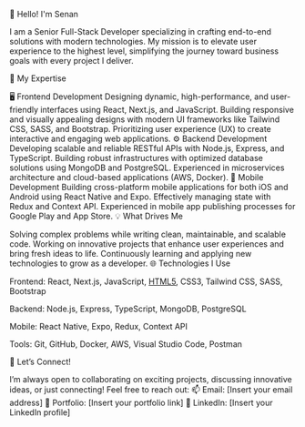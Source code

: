 👋 Hello! I'm Senan

I am a Senior Full-Stack Developer specializing in crafting end-to-end solutions with modern technologies. My mission is to elevate user experience to the highest level, simplifying the journey toward business goals with every project I deliver.

🚀 My Expertise

🖥️ Frontend Development
Designing dynamic, high-performance, and user-friendly interfaces using React, Next.js, and JavaScript.
Building responsive and visually appealing designs with modern UI frameworks like Tailwind CSS, SASS, and Bootstrap.
Prioritizing user experience (UX) to create interactive and engaging web applications.
⚙️ Backend Development
Developing scalable and reliable RESTful APIs with Node.js, Express, and TypeScript.
Building robust infrastructures with optimized database solutions using MongoDB and PostgreSQL.
Experienced in microservices architecture and cloud-based applications (AWS, Docker).
📱 Mobile Development
Building cross-platform mobile applications for both iOS and Android using React Native and Expo.
Effectively managing state with Redux and Context API.
Experienced in mobile app publishing processes for Google Play and App Store.
💡 What Drives Me

Solving complex problems while writing clean, maintainable, and scalable code.
Working on innovative projects that enhance user experiences and bring fresh ideas to life.
Continuously learning and applying new technologies to grow as a developer.
🌐 Technologies I Use

Frontend:
React, Next.js, JavaScript, [HTML5](https://upload.wikimedia.org/wikipedia/commons/6/61/HTML5_logo_and_wordmark.svg), CSS3, Tailwind CSS, SASS, Bootstrap

Backend:
Node.js, Express, TypeScript, MongoDB, PostgreSQL

Mobile:
React Native, Expo, Redux, Context API

Tools:
Git, GitHub, Docker, AWS, Visual Studio Code, Postman

💬 Let’s Connect!

I’m always open to collaborating on exciting projects, discussing innovative ideas, or just connecting! Feel free to reach out:
📫 Email: [Insert your email address]
💼 Portfolio: [Insert your portfolio link]
🔗 LinkedIn: [Insert your LinkedIn profile]
